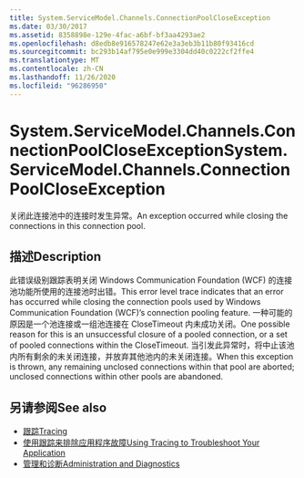 ```yaml
---
title: System.ServiceModel.Channels.ConnectionPoolCloseException
ms.date: 03/30/2017
ms.assetid: 8358898e-129e-4fac-a6bf-bf3aa4293ae2
ms.openlocfilehash: d8edb8e916578247e62e3a3eb3b11b80f93416cd
ms.sourcegitcommit: bc293b14af795e0e999e3304dd40c0222cf2ffe4
ms.translationtype: MT
ms.contentlocale: zh-CN
ms.lasthandoff: 11/26/2020
ms.locfileid: "96286950"
---
```

# <a name="systemservicemodelchannelsconnectionpoolcloseexception"></a><span data-ttu-id="2d25a-102">System.ServiceModel.Channels.ConnectionPoolCloseException</span><span class="sxs-lookup"><span data-stu-id="2d25a-102">System.ServiceModel.Channels.ConnectionPoolCloseException</span></span>

<span data-ttu-id="2d25a-103">关闭此连接池中的连接时发生异常。</span><span class="sxs-lookup"><span data-stu-id="2d25a-103">An exception occurred while closing the connections in this connection pool.</span></span>  
  
## <a name="description"></a><span data-ttu-id="2d25a-104">描述</span><span class="sxs-lookup"><span data-stu-id="2d25a-104">Description</span></span>  

 <span data-ttu-id="2d25a-105">此错误级别跟踪表明关闭 Windows Communication Foundation (WCF) 的连接池功能所使用的连接池时出错。</span><span class="sxs-lookup"><span data-stu-id="2d25a-105">This error level trace indicates that an error has occurred while closing the connection pools used by Windows Communication Foundation (WCF)’s connection pooling feature.</span></span> <span data-ttu-id="2d25a-106">一种可能的原因是一个池连接或一组池连接在 CloseTimeout 内未成功关闭。</span><span class="sxs-lookup"><span data-stu-id="2d25a-106">One possible reason for this is an unsuccessful closure of a pooled connection, or a set of pooled connections within the CloseTimeout.</span></span> <span data-ttu-id="2d25a-107">当引发此异常时，将中止该池内所有剩余的未关闭连接，并放弃其他池内的未关闭连接。</span><span class="sxs-lookup"><span data-stu-id="2d25a-107">When this exception is thrown, any remaining unclosed connections within that pool are aborted; unclosed connections within other pools are abandoned.</span></span>  
  
## <a name="see-also"></a><span data-ttu-id="2d25a-108">另请参阅</span><span class="sxs-lookup"><span data-stu-id="2d25a-108">See also</span></span>

- [<span data-ttu-id="2d25a-109">跟踪</span><span class="sxs-lookup"><span data-stu-id="2d25a-109">Tracing</span></span>](index.md)
- [<span data-ttu-id="2d25a-110">使用跟踪来排除应用程序故障</span><span class="sxs-lookup"><span data-stu-id="2d25a-110">Using Tracing to Troubleshoot Your Application</span></span>](using-tracing-to-troubleshoot-your-application.md)
- [<span data-ttu-id="2d25a-111">管理和诊断</span><span class="sxs-lookup"><span data-stu-id="2d25a-111">Administration and Diagnostics</span></span>](../index.md)

